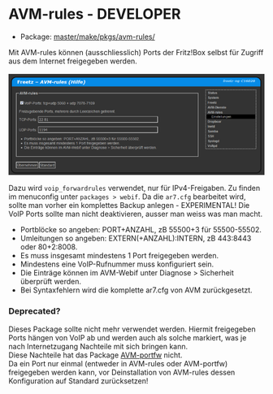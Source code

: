 # AVM-rules - DEVELOPER
 - Package: [master/make/pkgs/avm-rules/](https://github.com/Freetz-NG/freetz-ng/tree/master/make/pkgs/avm-rules/)

Mit AVM-rules können (ausschliesslich) Ports der Fritz!Box selbst für Zugriff aus dem Internet freigegeben werden.<br>
<br>
<a href='../screenshots/000-PKG_avm-rules.png'><img src='../screenshots/000-PKG_avm-rules_md.png'></a>
<br>

Dazu wird ```voip_forwardrules``` verwendet, nur für IPv4-Freigaben. Zu finden im menuconfig unter ```packages > webif```.
Da die ```ar7.cfg``` bearbeitet wird, sollte man vorher ein komplettes Backup anlegen - EXPERIMENTAL!
Die VoIP Ports sollte man nicht deaktivieren, ausser man weiss was man macht.

 * Portblöcke so angeben: PORT+ANZAHL, zB 55500+3 für 55500-55502.
 * Umleitungen so angeben: EXTERN(+ANZAHL):INTERN, zB 443:8443 oder 80+2:8008.
 * Es muss insgesamt mindestens 1 Port freigegeben werden.
 * Mindestens eine VoIP-Rufnummer muss konfiguriert sein.
 * Die Einträge können im AVM-Webif unter Diagnose > Sicherheit überprüft werden.
 * Bei Syntaxfehlern wird die komplette ar7.cfg von AVM zurückgesetzt.

### Deprecated?

Dieses Package sollte nicht mehr verwendet werden. Hiermit freigegeben Ports hängen von VoIP ab und
werden auch als solche markiert, was je nach Internetzugang Nachteile mit sich bringen kann.<br>
Diese Nachteile hat das Package [AVM-portfw](avm-portfw.md) nicht.<br>
Da ein Port nur einmal (entweder in AVM-rules oder AVM-portfw) freigegeben werden kann,
vor Deinstallation von AVM-rules dessen Konfiguration auf Standard zurücksetzen!

